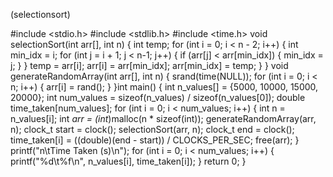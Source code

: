 (selectionsort)

#include <stdio.h>
#include <stdlib.h>
#include <time.h>
void selectionSort(int arr[], int n)
{
int temp;
for (int i = 0; i < n - 2; i++)
{
int min_idx = i;
for (int j = i + 1; j < n-1; j++)
{
if (arr[j] < arr[min_idx])
{
min_idx = j;
}
}
temp = arr[i];
arr[i] = arr[min_idx];
arr[min_idx] = temp;
}
}
void generateRandomArray(int arr[], int n)
{
srand(time(NULL));
for (int i = 0; i < n; i++)
{
arr[i] = rand();
}
}int main()
{
int n_values[] = {5000, 10000, 15000, 20000}; 
int num_values = sizeof(n_values) / sizeof(n_values[0]);
double time_taken[num_values];
for (int i = 0; i < num_values; i++)
{
int n = n_values[i];
int *arr = (int*)malloc(n * sizeof(int));
generateRandomArray(arr, n);
clock_t start = clock();
selectionSort(arr, n);
clock_t end = clock();
time_taken[i] = ((double)(end - start)) / CLOCKS_PER_SEC;
free(arr);
}
printf("n\tTime Taken (s)\n");
for (int i = 0; i < num_values; i++) {
printf("%d\t%f\n", n_values[i], time_taken[i]);
}
return 0;
}

